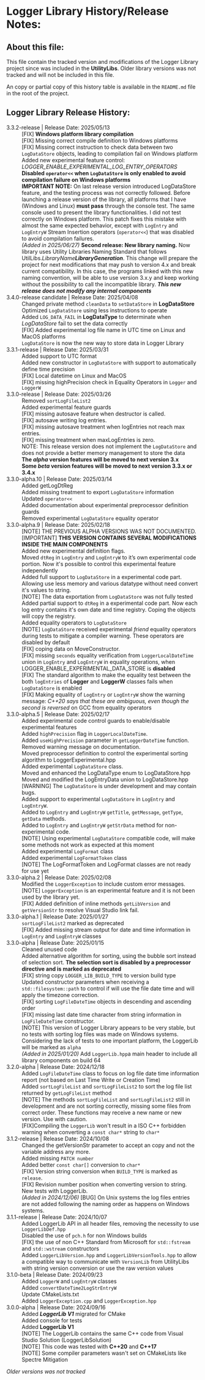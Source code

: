 # Logger Library History/Release Notes:

## About this file:

This file contain the tracked version and modifications of the Logger Library project since was included in the **UtilityLibs**. Older library versions was not tracked and will not be included in this file.

An copy or partial copy of this history table is available in the `README.md` file in the root of the project.

## Logger Library Release History:

<!-- Logger Library History Table: -->
<head>
    <link rel="stylesheet" href="./CSS/ReleaseNotes.css">
</head>
<dl>
    <!-- 3.3.2-release (2025/05/13) -->
    <dt><version-data>3.3.2-release</version-data> | Release Date: 2025/05/13</dt>
    <dd><fix-alert>[FIX]</fix-alert> <strong>Windows platform library compilation</strong></dd>
    <dd><fix-alert>[FIX]</fix-alert> Missing correct compile definition to Windows platforms</dd>
    <dd><fix-alert>[FIX]</fix-alert> Missing correct instruction to check data between two <code>LogDataStore</code> objects, leading to compilation fail on Windows platform</dd>
    <dd>Added new experimental feature control: <i>LOGGER_ENABLE_EXPERIMENTAL_LOG_ENTRY_OPERATORS</i></dd>
    <dd><strong>Disabled <code>operator<<</code> when <code>LogDataStore</code> is only enabled to avoid compilation failure on Windows platforms</strong></dd>
    <dd><strong>IMPORTANT NOTE:</strong> On last release version introduced LogDataStore feature, and the testing process was not correctly followed. Before launching a release version of the library, all platforms that I have (Windows and Linux) <strong>must pass</strong> through the console test. The same console used to present the library functionalities. I did not test correctly on Windows platform. This patch fixes this mistake with almost the same expected behavior, except with <code>LogEntry</code> and <code>LogEntryW</code> Stream Insertion operators (<code>operator<<</code>) that was disabled to avoid compilation failures.</dd>
    <dd><i>(Added in 2025/06/27)</i> <strong>Second release: </strong><strong>New library naming.</strong> Now library uses Utility Libraries Naming Standard that follows UtilLibs.<i>LibraryName<strong>LibraryGeneration</strong></i>. This change will prepare the project for next modifications that may push to version 4.x and break current compatibility. In this case, the programs linked with this new naming convention, will be able to use version 3.x.y and keep working without the possibility to call the incompatible library. <i><strong>This new release does not modify any internal components</i></strong></dd>
    <!-- 3.4.0-release candidate (2025/04/08) -->
    <dt><version-data>3.4.0-release candidate</version-data> | Release Date: 2025/04/08</dt>
    <dd>Changed private method <code>cleanData</code> to <code>setDataStore</code> in <strong>LogDataStore</strong></dd>
    <dd>Optimized <code>LogDataStore</code> using less instructions to operate</dd>
    <dd>Added <code>LOG_DATA_FAIL</code> in <strong>LogDataType</strong> to determinate when <i>LogDataStore</i> fail to set the data correctly</dd>
    <dd><fix-alert>[FIX]</fix-alert> Added experimental log file name in UTC time on Linux and MacOS platforms</dd>
    <dd><code>LogDataStore</code> is now the new way to store data in Logger Library</dd>
    <!-- 3.3.1-release (2025/03/31) -->
    <dt><version-data>3.3.1-release</version-data> | Release Date: 2025/03/31</dt>
    <dd>Added support to UTC format</dd>
    <dd>Added new constructor in <code>LogDataStore</code> with support to automatically define time precision</dd>
    <dd><fix-alert>[FIX]</fix-alert> Local datetime on Linux and MacOS</dd>
    <dd><fix-alert>[FIX]</fix-alert> missing highPrecision check in Equality Operators in <code>Logger</code> and <code>LoggerW</code></dd>
    <!-- 3.3.0-release (2025/03/26) -->
    <dt><version-data>3.3.0-release</version-data> | Release Date: 2025/03/26</dt>
    <dd>Removed <code>sortLogFileList2</code></dd>
    <dd>Added experimental feature guards</dd>
    <dd><fix-alert>[FIX]</fix-alert> missing autosave feature when destructor is called.</dd>
    <dd><fix-alert>[FIX]</fix-alert> autosave writing log entries.</dd>
    <dd><fix-alert>[FIX]</fix-alert> missing autosave treatment when logEntries not reach max entries.</dd>
    <dd><fix-alert>[FIX]</fix-alert> missing treatment when maxLogEntries is zero.</dd>
    <dd><note-alert>NOTE:</note-alert> This release version does not implement the <code>LogDataStore</code> and does not provide a better memory management to store the data</dd>
    <dd><strong>The <i>alpha</i> version features will be moved to next version 3.x</strong></dd>
    <dd><strong>Some <i>beta</i> version features will be moved to next version 3.3.x or 3.4.x</strong></dd>
    <!-- 3.3.0-alpha.10 (2025/03/14) -->
    <dt><version-data>3.3.0-alpha.10</version-data> | Release Date: 2025/03/14</dt>
    <dd>Added getLogDtReg</dd>
    <dd>Added missing treatment to export <code>LogDataStore</code> information</dd>
    <dd>Updated <code>operator<<</code></dd>
    <dd>Added documentation about experimental preprocessor definition guards</dd>
    <dd>Removed experimental <code>LogDataStore</code> equality operator</dd>
    <!-- 3.3.0-alpha.9 (2025/02/18) -->
    <dt><version-data>3.3.0-alpha.9</version-data> | Release Date: 2025/02/18</dt>
    <dd><note-alert>[NOTE]</note-alert> THE PREVIOUS ALPHA VERSIONS WAS NOT DOCUMENTED.</dd>
    <dd><warning-alert>[IMPORTANT]</warning-alert> <b>THIS VERSION CONTAINS SEVERAL MODIFICATIONS INSIDE THE MAIN COMPONENTS</b></dd>
    <dd>Added new experimental definition flags.</dd>
    <dd>Moved <code>dtReg</code> in <code>LogEntry</code> and <code>LogEntryW</code> to it’s own experimental code portion. Now it's possible to control this experimental feature independently</dd>
    <dd>Added full support to <code>LogDataStore</code> in a experimental code part. Allowing use less memory and various datatype without need convert it's values to string.</dd>
    <dd><note-alert>[NOTE]</note-alert> The data exportation from <code>LogDataStore</code> was not fully tested</dd>
    <dd>Added partial support to <code>dtReg</code> in a experimental code part. Now each log entry contains it's own date and time registry. Coping the objects will copy the registry.</dd>
    <dd>Added equality operators to <code>LogDataStore</code></dd>
    <dd><note-alert>[NOTE]</note-alert> <code>LogDataStore</code> received experimental <i>friend</i> equality operators during tests to mitigate a compiler warning. These operators are disabled by default</dd>
    <dd><fix-alert>[FIX]</fix-alert> coping data on MoveConstructor.</dd>
    <dd><fix-alert>[FIX]</fix-alert> missing <code>seconds</code> equality verification from <code>LoggerLocalDateTime</code> union in <code>LogEntry</code> and <code>LogEntryW</code> in equality operations, when LOGGER_ENABLE_EXPERIMENTAL_DATA_STORE is <b>disabled</b></dd>
    <dd><fix-alert>[FIX]</fix-alert> The standard algorithm to make the equality test between the both <code>logEntries</code> of <b>Logger</b> and <b>LoggerW</b> classes fails when <code>LogDataStore</code> is enabled</dd>
    <dd><fix-alert>[FIX]</fix-alert> Making equality of <code>LogEntry</code> or <code>LogEntryW</code> show the warning message: <i>C++20 says that these are ambiguous, even though the second is reversed</i> on GCC from equality operators</dd>
    <!-- 3.3.0-alpha.5 (2025/02/17) -->
    <dt><version-data>3.3.0-alpha.5</version-data> | Release Date: 2025/02/17</dt>
    <dd>Added experimental code control guards to enable/disable experimental features</dd>
    <dd>Added <code>highPrecision</code> flag in <code>LoggerLocalDateTime</code>.</dd>
    <dd>Added <code>useHighPrecision</code> parameter in <code>getLoggerDateTime</code> function.</dd>
    <dd>Removed warning message on documentation.</dd>
    <dd>Moved preprocessor definition to control the experimental sorting algorithm to LoggerExperimental.hpp</dd>
    <dd>Added experimental <code>LogDataStore</code> class.</dd>
    <dd>Moved and enhanced the LogDataType enum to LogDataStore.hpp</dd>
    <dd>Moved and modified the LogEntryData union to LogDataStore.hpp</dd>
    <dd><warning-alert>[WARNING]</warning-alert> The <code>LogDataStore</code> is under development and may contain bugs.</dd>
    <dd>Added support to experimental <code>LogDataStore</code> in <code>LogEntry</code> and <code>LogEntryW</code>.</dd>
    <dd>Added to <code>LogEntry</code> and <code>LogEntryW</code> <code>getTitle</code>, <code>getMessage</code>, <code>getType</code>, <code>getData</code> methods.</dd>
    <dd>Added to <code>LogEntry</code> and <code>LogEntryW</code> <code>getStrData</code> method for non-experimental code.</dd>
    <dd><note-alert>[NOTE]</note-alert> Using experimental <code>LogDataStore</code> compatible code, will make some methods not work as expected at this moment</dd>
    <dd>Added experimental <code>LogFormat</code> class</dd>
    <dd>Added experimental <code>LogFormatToken</code> class</dd>
    <dd><note-alert>[NOTE]</note-alert> The LogFormatToken and LogFormat classes are not ready for use yet</dd>
    <!-- 3.3.0-alpha.2 (2025/02/08) -->
    <dt><version-data>3.3.0-alpha.2</version-data> | Release Date: 2025/02/08</dt>
    <dd>Modified the <code>LoggerException</code> to include custom error messages.</dd>
    <dd><note-alert>[NOTE]</note-alert> <code>LoggerException</code> is an experimental feature and it is not been used by the library yet.</dd>
    <dd><fix-alert>[FIX]</fix-alert> Added definition of inline methods <code>getLibVersion</code> and <code>getVersionStr</code> to resolve Visual Studio link fail.</dd>
    <!-- 3.3.0-alpha.1 (2025/01/27) -->
    <dt><version-data>3.3.0-alpha.1</version-data> | Release Date: 2025/01/27</dt>
    <dd><code>sortLogFileList2</code> marked as deprecated</dd>
    <dd><fix-alert>[FIX]</fix-alert> Added missing stream output for date and time information in <code>LogEntry</code> and <code>LogEntryW</code> classes</dd>
    <!-- 3.3.0-alpha (2025/01/15) -->
    <dt><version-data>3.3.0-alpha</version-data> | Release Date: 2025/01/15</dt>
    <dd>Cleaned unused code</dd>
    <dd>Added alternative algorithm for sorting, using the bubble sort instead of selection sort. <strong>The selection sort is disabled by a preprocessor directive and is marked as deprecated</strong></dd>
    <dd><fix-alert>[FIX]</fix-alert> string copy <code>LOGGER_LIB_BUILD_TYPE</code> to version build type</dd>
    <dd>Updated constructor parameters when receiving a <code>std::filesystem::path</code> to control if will use the file date time and will apply the timezone correction.</dd>
    <dd><fix-alert>[FIX]</fix-alert> sorting <code>LogFileDateTime</code> objects in descending and ascending order</dd>
    <dd><fix-alert>[FIX]</fix-alert> missing last date time character from string information in <code>LogFileDateTime</code> constructor.</dd>
    <dd><note-alert>[NOTE]</note-alert> This version of Logger Library appears to be very stable, but no tests with sorting log files was made on Windows systems. Considering the lack of tests to one important platform, the LoggerLib will be marked as <code>alpha</code></dd>
    <dd><i>(Added in 2025/01/20) </i>Add <code>LoggerLib.hpp</code>a main header to include all library components on build 64</dd>
    <!-- 3.2.0-alpha (2024/12/18) -->
    <dt><version-data>3.2.0-alpha</version-data> | Release Date: 2024/12/18</dt>
    <dd>Added <code>LogFileDateTime</code> class to focus on log file date time information report (not based on Last Time Write or Creation Time)</dd>
    <dd>Added <code>sortLogFileList</code> and <code>sortLogFileList2</code> to sort the log file list returned by <code>getLogFileList</code> method</dd>
    <dd><note-alert>[NOTE]</note-alert> The methods <code>sortLogFileList</code> and <code>sortLogFileList2</code> still in development and are not sorting correctly, missing some files from correct order. These functions may receive a new name or new version. Use with caution.</dd>
    <dd><fix-alert>[FIX]</fix-alert>Compiling the <code>LoggerLib</code> won't result in a ISO C++ forbidden warning when converting a <code>const char*</code> string to <code>char*</code></dd>
    <!-- 3.1.2-release (2024/10/08) -->
    <dt><version-data>3.1.2-release<version-data> | Release Date: 2024/10/08</dt>
    <dd>Changed the getVersionStr parameter to accept an copy and not the variable address any more.</dd>
    <dd>Added missing <code>PATCH number</code></dd>
    <dd>Added better <code>const char[]</code> conversion to <code>char*</code></dd>
    <dd><fix-alert>[FIX]</fix-alert> Version string conversion when <code>BUILD_TYPE</code> is marked as <code>release</code>.</dd>
    <dd><fix-alert>[FIX]</fix-alert> Revision number position when converting version to string.</dd>
    <dd>New tests with LoggerLib.</dd>
    <dd><i>(Added in 2024/12/06) </i><bug-alert>[BUG]</bug-alert> On Unix systems the log files entries are not added following the naming order as happens on Windows systems.</dd>
    <!-- 3.1.1-release (2024/10/07) -->
    <dt><version-data>3.1.1-release<version-data> | Release Date: 2024/10/07</dt>
    <dd>Added LoggerLib API in all header files, removing the necessity to use <code>LoggerLibDef.hpp</code></dd>
    <dd>Disabled the use of <code>pch.h</code> for non Windows builds</dd>
    <dd><fix-alert>[FIX]</fix-alert> the use of non C++ Standard from Microsoft for <code>std::fstream</code> and <code>std::wstream</code> constructors</dd>
    <dd>Added <code>LoggerLibVersion.hpp</code> and <code>LoggerLibVersionTools.hpp</code> to allow a compatible way to communicate with <code>VersionLib</code> from UtilityLibs with string version conversion or use the raw version values</dd>
    <!-- 3.1.0-beta (2024/09/23) -->
    <dt><version-data>3.1.0-beta</version-data> | Release Date: 2024/09/23</dt>
    <dd>Added <code>LoggerW</code> and <code>LogEntryW</code> classes</dd>
    <dd>Added <code>convertDateTime2LogStrEntryW</code></dd>
    <dd>Update CMakeLists.txt</dd>
    <dd>Added <code>LoggerException.cpp</code> and <code>LoggerException.hpp</code></dd>
    <!-- 3.0.0-alpha (2024/09/16) -->
    <dt><version-data>3.0.0-alpha</version-data> | Release Date: 2024/09/16</dt>
    <dd>Added <strong><i>LoggerLib V1</i></strong> migrated for CMake</dd>
    <dd>Added console for tests</dd>
    <dd>Added <strong>LoggerLib V1</strong></dd>
    <dd><note-alert>[NOTE]</note-alert> The LoggerLib contains the same C++ code from Visual Studio Solution (LoggerLibSolution)</dd>
    <dd><note-alert>[NOTE]</note-alert> This code was tested with <strong>C++20</strong> and <strong>C++17</strong></dd>
    <dd><note-alert>[NOTE]</note-alert> Some compiler parameters wasn't set on CMakeLists like Spectre Mitigation</dd>
</dl>

*Older versions was not tracked*